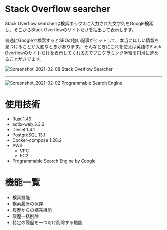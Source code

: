 # Stack Overflow searcher

Stack Overflow searcherは検索ボックスに入力された文字列をGoogle検索し、そこからStack Overflowのサイトだけを抽出して表示します。

普通にGoogleで検索するとSEOの強い記事がヒットして、本当にほしい情報を見つけることが大変なときがあります。
そんなときにこれを使えば英語のStack Overflowのサイトだけを表示してくれるのでプログラミング学習を円滑に進めることがきでます。

![Screenshot_2021-02-08 Stack Overflow Searcher](https://user-images.githubusercontent.com/66501033/107167188-87bdc200-69fb-11eb-9ccb-6cede2199372.png)

--------------------------------------------------------------------------------------------------------------------------

![Screenshot_2021-02-02 Programmable Search Engine](https://user-images.githubusercontent.com/66501033/106545995-c3651180-654d-11eb-8bf5-7dd72a642b88.png)

# 使用技術
* Rust 1.49
* actix-web 3.3.2
* Diesel 1.4.1
* PostgreSQL 13.1
* Docker-compose 1.28.2
* AWS
    * VPC
    * EC2
* Programmable Search Engine by Google

# 機能一覧
* 検索機能
* 検索履歴の保存
* 履歴からの補完機能
* 履歴一括削除
* 特定の履歴を一つだけ削除する機能
